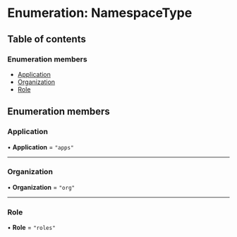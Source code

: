 # Enumeration: NamespaceType

## Table of contents

### Enumeration members

- [Application](NamespaceType.md#application)
- [Organization](NamespaceType.md#organization)
- [Role](NamespaceType.md#role)

## Enumeration members

### Application

• **Application** = `"apps"`

___

### Organization

• **Organization** = `"org"`

___

### Role

• **Role** = `"roles"`
